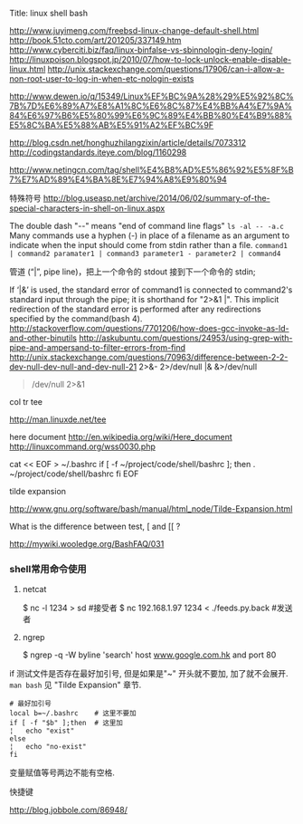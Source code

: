 Title: linux shell
bash

http://www.juyimeng.com/freebsd-linux-change-default-shell.html
http://book.51cto.com/art/201205/337149.htm
http://www.cyberciti.biz/faq/linux-binfalse-vs-sbinnologin-deny-login/
http://linuxpoison.blogspot.jp/2010/07/how-to-lock-unlock-enable-disable-linux.html
http://unix.stackexchange.com/questions/17906/can-i-allow-a-non-root-user-to-log-in-when-etc-nologin-exists


http://www.dewen.io/q/15349/Linux%EF%BC%9A%28%29%E5%92%8C%7B%7D%E6%89%A7%E8%A1%8C%E6%8C%87%E4%BB%A4%E7%9A%84%E6%97%B6%E5%80%99%E6%9C%89%E4%BB%80%E4%B9%88%E5%8C%BA%E5%88%AB%E5%91%A2%EF%BC%9F

http://blog.csdn.net/honghuzhilangzixin/article/details/7073312
http://codingstandards.iteye.com/blog/1160298

http://www.netingcn.com/tag/shell%E4%B8%AD%E5%86%92%E5%8F%B7%E7%AD%89%E4%BA%8E%E7%94%A8%E9%80%94


特殊符号
http://blog.useasp.net/archive/2014/06/02/summary-of-the-special-characters-in-shell-on-linux.aspx

The double dash "--" means "end of command line flags" `ls -al -- -a.c`
Many commands use a hyphen (-) in place of a filename as an argument to indicate when the input should come from stdin rather than a file.
`command1 | command2 paramater1 | command3 parameter1 - parameter2 | command4`

管道 (“|”, pipe line)，把上一个命令的 stdout 接到下一个命令的 stdin;

If ‘|&’ is used, the standard error of command1 is connected to command2's standard input through the pipe; it is shorthand for "2>&1 |". This implicit redirection of the standard error is performed after any redirections specified by the command(bash 4).
http://stackoverflow.com/questions/7701206/how-does-gcc-invoke-as-ld-and-other-binutils
http://askubuntu.com/questions/24953/using-grep-with-pipe-and-ampersand-to-filter-errors-from-find
http://unix.stackexchange.com/questions/70963/difference-between-2-2-dev-null-dev-null-and-dev-null-21
2>&-
2>/dev/null
|&
&>/dev/null
>/dev/null 2>&1


col
tr
tee

http://man.linuxde.net/tee

here document
http://en.wikipedia.org/wiki/Here_document
http://linuxcommand.org/wss0030.php


cat << EOF > ~/.bashrc
if [ -f ~/project/code/shell/bashrc ]; then
    . ~/project/code/shell/bashrc
fi
EOF

tilde expansion

http://www.gnu.org/software/bash/manual/html_node/Tilde-Expansion.html


What is the difference between test, [ and [[ ?

http://mywiki.wooledge.org/BashFAQ/031

### shell常用命令使用
1. netcat

     $ nc -l 1234 > sd #接受者
     $ nc 192.168.1.97 1234 < ./feeds.py.back #发送者

2. ngrep

    $ ngrep -q -W byline 'search' host www.google.com.hk and port 80


if 测试文件是否存在最好加引号, 但是如果是"~" 开头就不要加, 加了就不会展开. `man bash` 见 "Tilde Expansion" 章节.

    # 最好加引号
    local b=~/.bashrc    # 这里不要加
    if [ -f "$b" ];then  # 这里加
    ¦   echo "exist"
    else
    ¦   echo "no-exist"
    fi


变量赋值等号两边不能有空格.

快捷键

http://blog.jobbole.com/86948/

